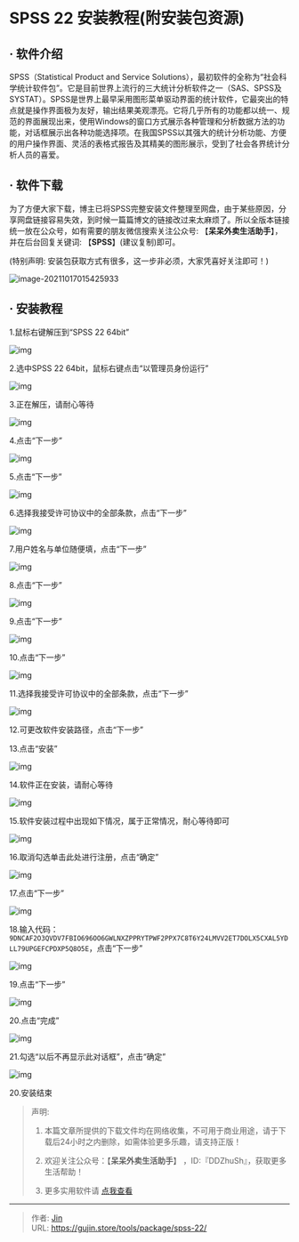 # SPSS 22 安装教程(附安装包资源)


## · 软件介绍
SPSS（Statistical Product and Service Solutions），最初软件的全称为“社会科学统计软件包”。它是目前世界上流行的三大统计分析软件之一（SAS、SPSS及SYSTAT）。SPSS是世界上最早采用图形菜单驱动界面的统计软件，它最突出的特点就是操作界面极为友好，输出结果美观漂亮。它将几乎所有的功能都以统一、规范的界面展现出来，使用Windows的窗口方式展示各种管理和分析数据方法的功能，对话框展示出各种功能选择项。在我国SPSS以其强大的统计分析功能、方便的用户操作界面、灵活的表格式报告及其精美的图形展示，受到了社会各界统计分析人员的喜爱。


## · 软件下载
为了方便大家下载，博主已将SPSS完整安装文件整理至网盘，由于某些原因，分享网盘链接容易失效，到时候一篇篇博文的链接改过来太麻烦了。所以全版本链接统一放在公众号，如有需要的朋友微信搜索关注公众号: 【**呆呆外卖生活助手**】，并在后台回复关键词: 【**SPSS**】(建议复制)即可。

(特别声明: 安装包获取方式有很多，这一步非必须，大家凭喜好关注即可！)

![image-20211017015425933](https://img.gujin.store/img/image-20211017015425933.png)

## · 安装教程

1.鼠标右键解压到“SPSS 22 64bit”

![img](https://img.gujin.store/img/v2-f5385f837a2889d7e0bf28c05269bcac_720w.png)

2.选中SPSS 22 64bit，鼠标右键点击“以管理员身份运行”

![img](https://img.gujin.store/img/v2-7a67e37ccafc38b0373646be6296699e_720w.png)



3.正在解压，请耐心等待

![img](https://img.gujin.store/img/v2-e101b5bc5168819c8e2d4e559babaea4_720w.png)

4.点击“下一步”

![img](https://img.gujin.store/img/v2-baa28269c694711841351de1aa401575_720w.png)



5.点击“下一步”

![img](https://img.gujin.store/img/v2-e4cc5087b3a901cb59846e01fc26bc27_720w.png)

6.选择我接受许可协议中的全部条款，点击“下一步”

![img](https://img.gujin.store/img/v2-7fc9f7b3a90640bb66bfc254200280cf_720w.png)

7.用户姓名与单位随便填，点击“下一步”

![img](https://img.gujin.store/img/v2-aedb6675cf0e4e837970175c7840eef9_720w.png)

8.点击“下一步”

![img](https://img.gujin.store/img/v2-b8a9665779fbed2f8c0ee35a5110b8cd_720w.png)

9.点击“下一步”

![img](https://img.gujin.store/img/v2-f8c6ad29f92f977650989bd5783b01da_720w.png)

10.点击“下一步”

![img](https://img.gujin.store/img/v2-2689b85321231b874e55f78be378683a_720w.png)

11.选择我接受许可协议中的全部条款，点击“下一步”

![img](https://img.gujin.store/img/v2-1a9307eba05d488977c961bd6464b100_720w.png)

12.可更改软件安装路径，点击“下一步”

13.点击“安装”

![img](https://img.gujin.store/img/v2-dace2797f9d3f945412b3ca435fb4572_720w.png)

14.软件正在安装，请耐心等待

![img](https://img.gujin.store/img/v2-31eba1789dee8f2b2456f1f418bac740_720w.png)

15.软件安装过程中出现如下情况，属于正常情况，耐心等待即可

![img](https://img.gujin.store/img/v2-8f71e3250beab274a9c6984a68b91060_720w.png)

16.取消勾选单击此处进行注册，点击“确定”

![img](https://img.gujin.store/img/v2-4624e1bcdfdb3a2f61763a72a900d752_720w.png)

17.点击“下一步”

![img](https://img.gujin.store/img/v2-1cba169a0f60027d8e32d8afe1471bd4_720w.png)

18.输入代码：`9DNCAF2O3QVDV7FBIO696OO6GWLNXZPPRYTPWF2PPX7C8T6Y24LMVV2ET7DOLX5CXAL5YDLL79UPGEFCPDXP5Q8O5E`，点击“下一步”

![img](https://img.gujin.store/img/v2-64d8c1a60586e715305bcf240620ab74_720w.png)

19.点击“下一步”

![img](https://img.gujin.store/img/v2-5e4cf24c8db8cc3d43714bc2591aea58_720w.png)

20.点击“完成”

![img](https://img.gujin.store/img/v2-d26d1132526eb26266ec639186b8b80d_720w.png)

21.勾选“以后不再显示此对话框”，点击“确定”

![img](https://img.gujin.store/img/v2-bbc2335150dbb37f7da5fc77166e1806_720w.png)

20.安装结束




> 声明: 
>
> 1. 本篇文章所提供的下载文件均在网络收集，不可用于商业用途，请于下载后24小时之内删除，如需体验更多乐趣，请支持正版！
>
> 2. 欢迎关注公众号：【**呆呆外卖生活助手**】 ，ID:『DDZhuSh』，获取更多生活帮助！
>
> 3. 更多实用软件请  [点我查看](/tools)

---

> 作者: [Jin](https://img.gujin.store/img/favicon.ico)  
> URL: https://gujin.store/tools/package/spss-22/  

